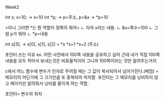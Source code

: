 Week2

int x; x=10; -> x=10
int *p; -> p=주소, p=&x -> *p=10

<아니 그러면 *는 뭔 역할이 정확히 뭐야>
ㄴ 자자 x라는 내용.
ㄴ &x=쪽수=100
ㄴ 그럼 p가 뭐야
ㄴ *p=내용




int s[3];
-> s[0], s[1], s[2]
=   *s  *s+1  *s+2 (주소)

포인터 쓰는 이유
ex. 어떤 사전에서 100쪽 내용을 공유하고 싶어
근데 내가 직접 100쪽 내용을 모두 적어서 보내는것은 비효율적이야
그니까 100쪽이라는 것만 알려주는거지


c에서 
어느 함수에 변수가 인자로 주어질 때는
그 값이 복사되어서 넘어가진다.(베낌)
= 메모리의 어딘가에 그 크기만큼 또 중복되어 차지함.
포인터는 그 메모리를 낭비하지 않고 페이지만 알려줘서 낭비를 줄이게 하는 역할.


포인터= 변수의 위치